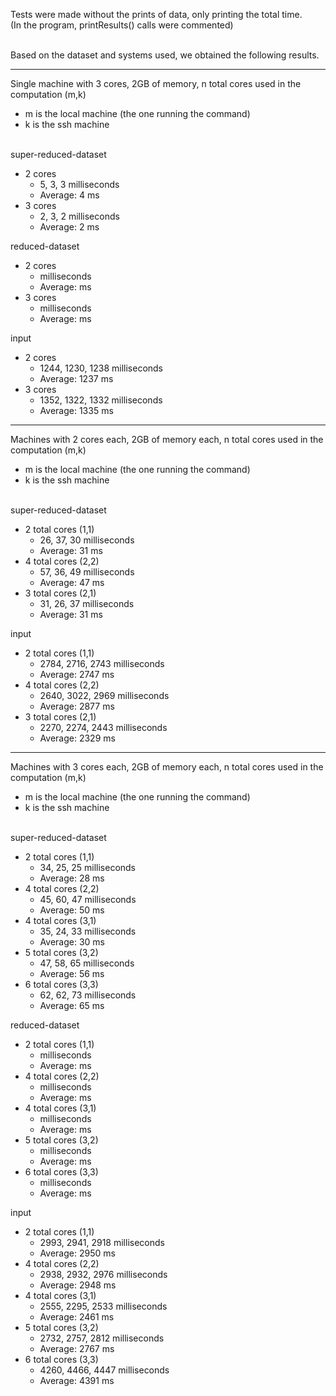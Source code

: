 Tests were made without the prints of data, only printing the total time. <br>
(In the program, printResults() calls were commented)

<br>
Based on the dataset and systems used, we obtained the following results.
<br>

------------------------------------------------
Single machine with 3 cores, 2GB of memory, n total cores used in the computation (m,k)
- m is the local machine (the one running the command)
- k is the ssh machine
<br><br>

super-reduced-dataset
- 2 cores
    - 5, 3, 3 milliseconds
    - Average: 4 ms
- 3 cores
    - 2, 3, 2 milliseconds
    - Average: 2 ms

reduced-dataset
- 2 cores
    -  milliseconds
    - Average:  ms
- 3 cores
    -  milliseconds
    - Average:  ms

input
- 2 cores
    - 1244, 1230, 1238 milliseconds
    - Average: 1237 ms
- 3 cores
    - 1352, 1322, 1332 milliseconds
    - Average: 1335 ms

------------------------------------------------
Machines with 2 cores each, 2GB of memory each, n total cores used in the computation (m,k)
- m is the local machine (the one running the command)
- k is the ssh machine
<br><br>

super-reduced-dataset
- 2 total cores (1,1)
    - 26, 37, 30 milliseconds
    - Average: 31 ms
- 4 total cores (2,2)
    - 57, 36, 49 milliseconds
    - Average: 47 ms
- 3 total cores (2,1)
    - 31, 26, 37 milliseconds
    - Average: 31 ms

input
- 2 total cores (1,1)
    - 2784, 2716, 2743 milliseconds
    - Average: 2747 ms
- 4 total cores (2,2)
    - 2640, 3022, 2969 milliseconds
    - Average: 2877 ms
- 3 total cores (2,1)
    - 2270, 2274, 2443 milliseconds
    - Average: 2329 ms

------------------------------------------------
Machines with 3 cores each, 2GB of memory each, n total cores used in the computation (m,k)
- m is the local machine (the one running the command)
- k is the ssh machine
<br><br>

super-reduced-dataset
- 2 total cores (1,1)
    - 34, 25, 25 milliseconds
    - Average: 28 ms
- 4 total cores (2,2)
    - 45, 60, 47 milliseconds
    - Average: 50 ms
- 4 total cores (3,1)
    - 35, 24, 33 milliseconds
    - Average: 30 ms
- 5 total cores (3,2)
    - 47, 58, 65 milliseconds
    - Average: 56 ms
- 6 total cores (3,3)
    - 62, 62, 73 milliseconds
    - Average: 65 ms

reduced-dataset
- 2 total cores (1,1)
    -  milliseconds
    - Average:  ms
- 4 total cores (2,2)
    -  milliseconds
    - Average:  ms
- 4 total cores (3,1)
    -  milliseconds
    - Average:  ms
- 5 total cores (3,2)
    -  milliseconds
    - Average:  ms
- 6 total cores (3,3)
    -  milliseconds
    - Average:  ms

input
- 2 total cores (1,1)
    - 2993, 2941, 2918 milliseconds
    - Average: 2950 ms
- 4 total cores (2,2)
    - 2938, 2932, 2976 milliseconds
    - Average: 2948 ms
- 4 total cores (3,1)
    - 2555, 2295, 2533 milliseconds
    - Average: 2461 ms
- 5 total cores (3,2)
    - 2732, 2757, 2812 milliseconds
    - Average: 2767 ms
- 6 total cores (3,3)
    - 4260, 4466, 4447 milliseconds
    - Average: 4391 ms
